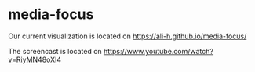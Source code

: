 # media-focus

Our current visualization is located on https://ali-h.github.io/media-focus/

The screencast is located on https://www.youtube.com/watch?v=RiyMN48oXI4
